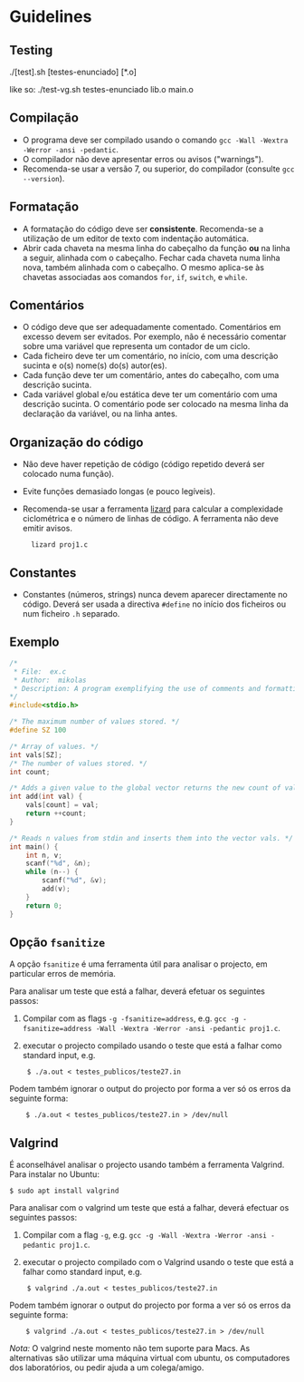 # Guidelines

## Testing

./[test].sh [testes-enunciado] [*.o]

like so: ./test-vg.sh testes-enunciado lib.o main.o

## Compilação

* O programa deve ser compilado usando o comando `gcc -Wall -Wextra -Werror -ansi -pedantic`.
* O compilador não deve apresentar erros ou avisos ("warnings").
* Recomenda-se usar a versão 7, ou superior, do compilador (consulte `gcc --version`).

## Formatação

* A formatação do código deve ser **consistente**. Recomenda-se a utilização de um editor de texto com indentação automática.
* Abrir cada chaveta na mesma linha do cabeçalho da função **ou** na linha a seguir, alinhada com o cabeçalho.
Fechar cada chaveta numa linha nova, também alinhada com o cabeçalho. O mesmo aplica-se às chavetas associadas aos comandos `for`, `if`, `switch`, e `while`.

## Comentários

* O código deve que ser adequadamente comentado. Comentários em excesso devem ser evitados.
Por exemplo, não é necessário comentar sobre uma variável que representa um contador de um ciclo.
* Cada ficheiro deve ter um comentário, no início, com uma descrição sucinta e o(s) nome(s) do(s) autor(es).
* Cada função deve ter um comentário, antes do cabeçalho, com uma descrição sucinta.
* Cada variável global e/ou estática deve ter um comentário com uma descrição sucinta. O comentário pode ser colocado na mesma linha da declaração da variável, ou na linha antes.

## Organização do código

* Não deve haver repetição de código (código repetido deverá ser colocado numa função).
* Evite funções demasiado longas (e pouco legíveis).
* Recomenda-se usar a ferramenta [lizard](http://www.lizard.ws/) para calcular a complexidade ciclométrica e o número de linhas de código. A ferramenta não deve emitir avisos.

        lizard proj1.c

## Constantes

* Constantes (números, strings) nunca devem aparecer directamente no código. Deverá ser usada a directiva `#define` no início dos ficheiros ou num ficheiro `.h` separado.

## Exemplo

```C
/*
 * File:  ex.c
 * Author:  mikolas
 * Description: A program exemplifying the use of comments and formatting in C.
*/
#include<stdio.h>

/* The maximum number of values stored. */
#define SZ 100

/* Array of values. */
int vals[SZ];
/* The number of values stored. */
int count;

/* Adds a given value to the global vector returns the new count of values. */
int add(int val) {
    vals[count] = val;
    return ++count;
}

/* Reads n values from stdin and inserts them into the vector vals. */
int main() {
    int n, v;
    scanf("%d", &n);
    while (n--) {
        scanf("%d", &v);
        add(v);
    }
    return 0;
}
```

## Opção `fsanitize`

A opção `fsanitize` é uma ferramenta útil para analisar o projecto, em particular erros de memória.

Para analisar um teste que está a falhar, deverá efetuar os seguintes passos:

1. Compilar com as flags `-g -fsanitize=address`, e.g.  `gcc -g -fsanitize=address -Wall -Wextra -Werror -ansi -pedantic proj1.c`.
2. executar o projecto compilado usando o teste que está a falhar como standard input, e.g.

        $ ./a.out < testes_publicos/teste27.in

Podem também ignorar o output do projecto por forma a ver só os erros da seguinte forma:

        $ ./a.out < testes_publicos/teste27.in > /dev/null

## Valgrind

É aconselhável analisar o projecto usando também a ferramenta Valgrind. Para instalar no Ubuntu:

    $ sudo apt install valgrind

Para analisar com o valgrind um teste que está a falhar, deverá efectuar os seguintes passos:

1. Compilar com a flag `-g`, e.g.  `gcc -g -Wall -Wextra -Werror -ansi -pedantic proj1.c`.
2. executar o projecto compilado com o Valgrind usando o teste que está a falhar como standard input, e.g.

        $ valgrind ./a.out < testes_publicos/teste27.in

Podem também ignorar o output do projecto por forma a ver só os erros da seguinte forma:

        $ valgrind ./a.out < testes_publicos/teste27.in > /dev/null

*Nota:* O valgrind neste momento não tem suporte para Macs. As alternativas são utilizar uma máquina virtual com ubuntu, os computadores dos laboratórios, ou pedir ajuda a um colega/amigo.
